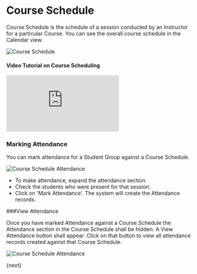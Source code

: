# Course Schedule

Course Schedule is the schedule of a session conducted by an Instructor for a particular Course.
You can see the overall course schedule in the Calendar view.

<img class="screenshot" alt="Course Schedule" src="{{docs_base_url}}/assets/img/education/schedule/course-schedule.png">

#### Video Tutorial on Course Scheduling


<div>
    <div class='embed-container'>
        <iframe src='https://www.youtube.com/embed/iy-DBV9jI-A?start=0&end=114' frameborder='0' allowfullscreen>
        </iframe>
    </div>
</div>

### Marking Attendance

You can mark attendance for a Student Group against a Course Schedule.

<img class="screenshot" alt="Course Schedule Attendance" src="{{docs_base_url}}/assets/img/education/schedule/course-schedule-att.png">

- To make attendance, expand the attendance section.
- Check the students who were present for that session.
- Click on 'Mark Attendance'. The system will create the Attendance records.

###View Attendance

Once you have marked Attendance against a Course Schedule the Attendance section in the Course Schedule shall be hidden. 
A View Attendance button shall appear. Click on that button to view all attendance records created against that Course Schedule.

<img class="screenshot" alt="Course Schedule Attendance" src="{{docs_base_url}}/assets/img/education/schedule/course-schedule-att-1.png">

{next}